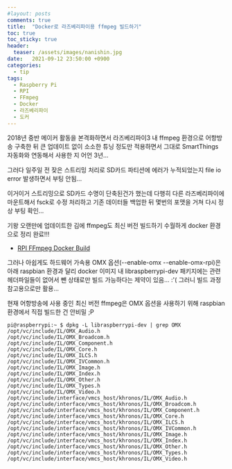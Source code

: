```yaml
---
#layout: posts
comments: true
title:  "Docker로 라즈베리파이용 ffmpeg 빌드하기"
toc: true
toc_sticky: true
header:
  teaser: /assets/images/nanishin.jpg
date:   2021-09-12 23:50:00 +0900
categories:
  - tip
tags:
  - Raspberry Pi
  - RPI
  - FFmpeg
  - Docker
  - 라즈베리파이
  - 도커
---
```

2018년 중반 메이커 활동을 본격화하면서 라즈베리파이3 내 ffmpeg 환경으로 어항방송 구축한 뒤 큰 업데이트 없이 소소한 튜닝 정도만 적용하면서 그대로 SmartThings 자동화와 연동해서 사용한 지 어언 3년...

그러다 일주일 전 잦은 스트리밍 처리로 SD카드 파티션에 에러가 누적되었는지 file io error 발생하면서 부팅 안됨...

이거이거 스트리밍으로 SD카드 수명이 단축된건가 했는데 다행히 다른 라즈베리파이에 마운트해서 fsck로 수정 처리하고 기존 데이터들 백업한 뒤 몇번의 포맷을 거쳐 다시 정상 부팅 확인...

기왕 오랜만에 업데이트한 김에 ffmpeg도 최신 버전 빌드하기 수월하게 docker 환경으로 정리 완료!!!

- [RPI FFmpeg Docker Build](https://github.com/nanishin/rpi-ffmpeg-docker-build)

그러나 아쉽게도 하드웨어 가속용 OMX 옵션(--enable-omx --enable-omx-rpi)은 아래 raspbian 환경과 달리 docker 이미지 내 libraspberrypi-dev 패키지에는 관련 헤더파일들이 없어서 뺀 상태로만 빌드 가능하다는 제약이 있음... :'( 그러니 빌드 과정 참고용으로만 활용...

현재 어항방송에 사용 중인 최신 버전 ffmpeg은 OMX 옵션을 사용하기 위해 raspbian 환경에서 직접 빌드한 건 안비밀 ;P

```shell
pi@raspberrypi:~ $ dpkg -L libraspberrypi-dev | grep OMX
/opt/vc/include/IL/OMX_Audio.h
/opt/vc/include/IL/OMX_Broadcom.h
/opt/vc/include/IL/OMX_Component.h
/opt/vc/include/IL/OMX_Core.h
/opt/vc/include/IL/OMX_ILCS.h
/opt/vc/include/IL/OMX_IVCommon.h
/opt/vc/include/IL/OMX_Image.h
/opt/vc/include/IL/OMX_Index.h
/opt/vc/include/IL/OMX_Other.h
/opt/vc/include/IL/OMX_Types.h
/opt/vc/include/IL/OMX_Video.h
/opt/vc/include/interface/vmcs_host/khronos/IL/OMX_Audio.h
/opt/vc/include/interface/vmcs_host/khronos/IL/OMX_Broadcom.h
/opt/vc/include/interface/vmcs_host/khronos/IL/OMX_Component.h
/opt/vc/include/interface/vmcs_host/khronos/IL/OMX_Core.h
/opt/vc/include/interface/vmcs_host/khronos/IL/OMX_ILCS.h
/opt/vc/include/interface/vmcs_host/khronos/IL/OMX_IVCommon.h
/opt/vc/include/interface/vmcs_host/khronos/IL/OMX_Image.h
/opt/vc/include/interface/vmcs_host/khronos/IL/OMX_Index.h
/opt/vc/include/interface/vmcs_host/khronos/IL/OMX_Other.h
/opt/vc/include/interface/vmcs_host/khronos/IL/OMX_Types.h
/opt/vc/include/interface/vmcs_host/khronos/IL/OMX_Video.h
```

